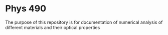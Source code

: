 # Phys 490

The purpose of this repository is for documentation of numerical analysis of different materials and their optical properties